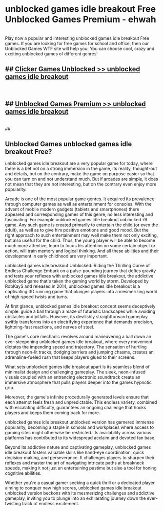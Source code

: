 # unblocked games idle breakout Free Unblocked Games Premium - ehwah <br>
<br>
Play now a popular and interesting unblocked games idle breakout Free games. If you are looking for free games for school and office, then our Unblocked Games WTF site will help you. You can choose cool, crazy and exciting unblocked games of different genres!


## ##  [Clicker Games Unblocked >> unblocked games idle breakout](http://freeplayer.one?title=unblocked_games_idle_breakout&ref=M1)
  <br>

##  ## [Unblocked Games Premium >> unblocked games idle breakout](http://freeplayer.one?title=unblocked_games_idle_breakout&ref=M1)
  <br>
  ##



## Unblocked Games unblocked games idle breakout Free?

unblocked games idle breakout are a very popular game for today, where there is a bet not on a strong immersion in the game, its reality, thought-out and details, but on the contrary, make the game on purpose easier so that you can turn on and not understand much. But if arcades are simple, it does not mean that they are not interesting, but on the contrary even enjoy more popularity.

Arcade is one of the most popular game genres. It acquired its prevalence through computer games as well as entertainment for consoles. With the advent of mobile modern gadgets (tablets and smartphones) there appeared and corresponding games of this genre, no less interesting and fascinating. For example unblocked games idle breakout unblocked 76 game. Any such game is created primarily to entertain the child (or even the adult), as well as to give him positive emotions and good mood. But the right approach to such entertainment may well make them not only exciting, but also useful for the child. Thus, the young player will be able to become much more attentive, learn to focus his attention on some certain object or action, will train memory and logical thinking. And all these abilities and their development in early childhood are very important.

unblocked games idle breakout Unblocked: Riding the Thrilling Curve of Endless Challenge
Embark on a pulse-pounding journey that defies gravity and tests your reflexes with unblocked games idle breakout, the addictive unblocked game that's taken the gaming world by storm. Developed by RobKayS and released in 2014, unblocked games idle breakout is a captivating 3D running game that plunges players into a mesmerizing world of high-speed twists and turns.

At first glance, unblocked games idle breakout concept seems deceptively simple: guide a ball through a maze of futuristic landscapes while avoiding obstacles and pitfalls. However, its devilishly straightforward gameplay swiftly transforms into an electrifying experience that demands precision, lightning-fast reactions, and nerves of steel.

The game's core mechanic revolves around maneuvering a ball down an ever-steepening unblocked games idle breakout, where every movement dictates the impending speed and trajectory. The sensation of hurtling through neon-lit tracks, dodging barriers and jumping chasms, creates an adrenaline-fueled rush that keeps players glued to their screens.

What sets unblocked games idle breakout apart is its seamless blend of minimalist design and challenging gameplay. The sleek, neon-infused visuals coupled with an entrancing electronic soundtrack create an immersive atmosphere that pulls players deeper into the games hypnotic grip.

Moreover, the game's infinite procedurally generated levels ensure that each attempt feels fresh and unpredictable. This endless variety, combined with escalating difficulty, guarantees an ongoing challenge that hooks players and keeps them coming back for more.

unblocked games idle breakout unblocked version has garnered immense popularity, becoming a staple in schools and workplaces where access to gaming sites might otherwise be restricted. Its availability across various platforms has contributed to its widespread acclaim and devoted fan base.

Beyond its addictive nature and captivating gameplay, unblocked games idle breakout fosters valuable skills like hand-eye coordination, quick decision-making, and perseverance. It challenges players to sharpen their reflexes and master the art of navigating intricate paths at breakneck speeds, making it not just an entertaining pastime but also a tool for honing cognitive abilities.

Whether you're a casual gamer seeking a quick thrill or a dedicated player aiming to conquer new high scores, unblocked games idle breakout unblocked version beckons with its mesmerizing challenges and addictive gameplay, inviting you to plunge into an exhilarating journey down the ever-twisting track of endless excitement.